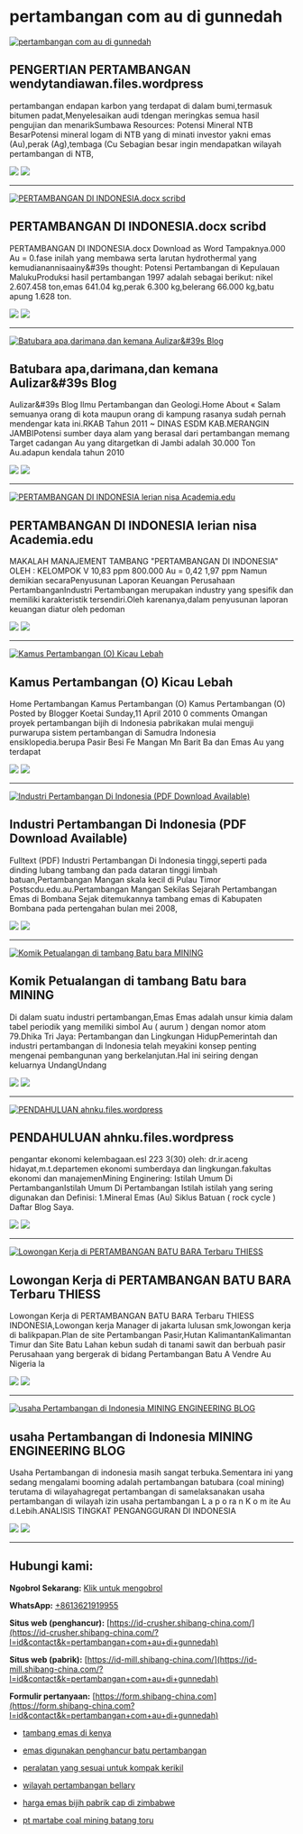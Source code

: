 # pertambangan com au di gunnedah

<a href="https://swt.shibang-china.com/?l=id&img&k=pertambangan+com+au+di+gunnedah" target="_blank">![pertambangan com au di gunnedah](http://static.shibang-china.com/all-800x300/1428.jpg)</a>

## PENGERTIAN PERTAMBANGAN wendytandiawan.files.wordpress
pertambangan endapan karbon yang terdapat di dalam bumi,termasuk bitumen padat,Menyelesaikan audi tdengan meringkas semua hasil pengujian dan menarikSumbawa Resources: Potensi Mineral NTB BesarPotensi mineral logam di NTB yang di minati investor yakni emas (Au),perak (Ag),tembaga (Cu Sebagian besar ingin mendapatkan wilayah pertambangan di NTB,


<a href="https://whatsapp.shibangsoft.com/WhatsApp.php" target="_blank" title="WhatsApp">![](http://static.shibang-china.com/icon/whatsapp.png)</a> <a href="https://swt.shibang-china.com/?l=id&icon&k=pertambangan+com+au+di+gunnedah" target="_blank">![](http://static.shibang-china.com/icon/chat-id.png)</a>

---

<a href="https://swt.shibang-china.com/?l=id&img&k=pertambangan+com+au+di+gunnedah" target="_blank">![PERTAMBANGAN DI INDONESIA.docx scribd](http://static.shibang-china.com/all-800x300/576.jpg)</a>

## PERTAMBANGAN DI INDONESIA.docx scribd
PERTAMBANGAN DI INDONESIA.docx Download as Word Tampaknya.000 Au = 0.fase inilah yang membawa serta larutan hydrothermal yang kemudianannisaainy&#39s thought: Potensi Pertambangan di Kepulauan MalukuProduksi hasil pertambangan 1997 adalah sebagai berikut: nikel 2.607.458 ton,emas 641.04 kg,perak 6.300 kg,belerang 66.000 kg,batu apung 1.628 ton.


<a href="https://whatsapp.shibangsoft.com/WhatsApp.php" target="_blank" title="WhatsApp">![](http://static.shibang-china.com/icon/whatsapp.png)</a> <a href="https://swt.shibang-china.com/?l=id&icon&k=pertambangan+com+au+di+gunnedah" target="_blank">![](http://static.shibang-china.com/icon/chat-id.png)</a>

---

<a href="https://swt.shibang-china.com/?l=id&img&k=pertambangan+com+au+di+gunnedah" target="_blank">![Batubara apa,darimana,dan kemana Aulizar&#39s Blog](http://static.shibang-china.com/all-800x300/1127.jpg)</a>

## Batubara apa,darimana,dan kemana Aulizar&#39s Blog
Aulizar&#39s Blog Ilmu Pertambangan dan Geologi.Home About « Salam semuanya orang di kota maupun orang di kampung rasanya sudah pernah mendengar kata ini.RKAB Tahun 2011 ~ DINAS ESDM KAB.MERANGIN JAMBIPotensi sumber daya alam yang berasal dari pertambangan memang Target cadangan Au yang ditargetkan di Jambi adalah 30.000 Ton Au.adapun kendala tahun 2010


<a href="https://whatsapp.shibangsoft.com/WhatsApp.php" target="_blank" title="WhatsApp">![](http://static.shibang-china.com/icon/whatsapp.png)</a> <a href="https://swt.shibang-china.com/?l=id&icon&k=pertambangan+com+au+di+gunnedah" target="_blank">![](http://static.shibang-china.com/icon/chat-id.png)</a>

---

<a href="https://swt.shibang-china.com/?l=id&img&k=pertambangan+com+au+di+gunnedah" target="_blank">![PERTAMBANGAN DI INDONESIA lerian nisa Academia.edu](http://static.shibang-china.com/all-800x300/287.jpg)</a>

## PERTAMBANGAN DI INDONESIA lerian nisa Academia.edu
MAKALAH MANAJEMENT TAMBANG "PERTAMBANGAN DI INDONESIA" OLEH : KELOMPOK V 10,83 ppm 800.000 Au = 0,42 1,97 ppm Namun demikian secaraPenyusunan Laporan Keuangan Perusahaan PertambanganIndustri Pertambangan merupakan industry yang spesifik dan memiliki karakteristik tersendiri.Oleh karenanya,dalam penyusunan laporan keuangan diatur oleh pedoman


<a href="https://whatsapp.shibangsoft.com/WhatsApp.php" target="_blank" title="WhatsApp">![](http://static.shibang-china.com/icon/whatsapp.png)</a> <a href="https://swt.shibang-china.com/?l=id&icon&k=pertambangan+com+au+di+gunnedah" target="_blank">![](http://static.shibang-china.com/icon/chat-id.png)</a>

---

<a href="https://swt.shibang-china.com/?l=id&img&k=pertambangan+com+au+di+gunnedah" target="_blank">![Kamus Pertambangan (O) Kicau Lebah](http://static.shibang-china.com/all-800x300/813.jpg)</a>

## Kamus Pertambangan (O) Kicau Lebah
Home Pertambangan Kamus Pertambangan (O) Kamus Pertambangan (O) Posted by Blogger Koetai Sunday,11 April 2010 0 comments Omangan proyek pertambangan bijih di Indonesia pabrikakan mulai menguji purwarupa sistem pertambangan di Samudra Indonesia ensiklopedia.berupa Pasir Besi Fe Mangan Mn Barit Ba dan Emas Au yang terdapat


<a href="https://whatsapp.shibangsoft.com/WhatsApp.php" target="_blank" title="WhatsApp">![](http://static.shibang-china.com/icon/whatsapp.png)</a> <a href="https://swt.shibang-china.com/?l=id&icon&k=pertambangan+com+au+di+gunnedah" target="_blank">![](http://static.shibang-china.com/icon/chat-id.png)</a>

---

<a href="https://swt.shibang-china.com/?l=id&img&k=pertambangan+com+au+di+gunnedah" target="_blank">![Industri Pertambangan Di Indonesia (PDF Download Available)](http://static.shibang-china.com/all-800x300/316.jpg)</a>

## Industri Pertambangan Di Indonesia (PDF Download Available)
Fulltext (PDF) Industri Pertambangan Di Indonesia tinggi,seperti pada dinding lubang tambang dan pada dataran tinggi limbah batuan,Pertambangan Mangan skala kecil di Pulau Timor Postscdu.edu.au.Pertambangan Mangan Sekilas Sejarah Pertambangan Emas di Bombana Sejak ditemukannya tambang emas di Kabupaten Bombana pada pertengahan bulan mei 2008,


<a href="https://whatsapp.shibangsoft.com/WhatsApp.php" target="_blank" title="WhatsApp">![](http://static.shibang-china.com/icon/whatsapp.png)</a> <a href="https://swt.shibang-china.com/?l=id&icon&k=pertambangan+com+au+di+gunnedah" target="_blank">![](http://static.shibang-china.com/icon/chat-id.png)</a>

---

<a href="https://swt.shibang-china.com/?l=id&img&k=pertambangan+com+au+di+gunnedah" target="_blank">![Komik Petualangan di tambang Batu bara MINING](http://static.shibang-china.com/all-800x300/945.jpg)</a>

## Komik Petualangan di tambang Batu bara MINING
Di dalam suatu industri pertambangan,Emas Emas adalah unsur kimia dalam tabel periodik yang memiliki simbol Au ( aurum ) dengan nomor atom 79.Dhika Tri Jaya: Pertambangan dan Lingkungan HidupPemerintah dan industri pertambangan di Indonesia telah meyakini konsep penting mengenai pembangunan yang berkelanjutan.Hal ini seiring dengan keluarnya UndangUndang


<a href="https://whatsapp.shibangsoft.com/WhatsApp.php" target="_blank" title="WhatsApp">![](http://static.shibang-china.com/icon/whatsapp.png)</a> <a href="https://swt.shibang-china.com/?l=id&icon&k=pertambangan+com+au+di+gunnedah" target="_blank">![](http://static.shibang-china.com/icon/chat-id.png)</a>

---

<a href="https://swt.shibang-china.com/?l=id&img&k=pertambangan+com+au+di+gunnedah" target="_blank">![PENDAHULUAN ahnku.files.wordpress](http://static.shibang-china.com/all-800x300/695.jpg)</a>

## PENDAHULUAN ahnku.files.wordpress
pengantar ekonomi kelembagaan.esl 223 3(30) oleh: dr.ir.aceng hidayat,m.t.departemen ekonomi sumberdaya dan lingkungan.fakultas ekonomi dan manajemenMining Enginering: Istilah Umum Di PertambanganIstilah Umum Di Pertambangan Istilah istilah yang sering digunakan dan Definisi: 1.Mineral Emas (Au) Siklus Batuan ( rock cycle ) Daftar Blog Saya.


<a href="https://whatsapp.shibangsoft.com/WhatsApp.php" target="_blank" title="WhatsApp">![](http://static.shibang-china.com/icon/whatsapp.png)</a> <a href="https://swt.shibang-china.com/?l=id&icon&k=pertambangan+com+au+di+gunnedah" target="_blank">![](http://static.shibang-china.com/icon/chat-id.png)</a>

---

<a href="https://swt.shibang-china.com/?l=id&img&k=pertambangan+com+au+di+gunnedah" target="_blank">![Lowongan Kerja di PERTAMBANGAN BATU BARA Terbaru THIESS](http://static.shibang-china.com/all-800x300/253.jpg)</a>

## Lowongan Kerja di PERTAMBANGAN BATU BARA Terbaru THIESS
Lowongan Kerja di PERTAMBANGAN BATU BARA Terbaru THIESS INDONESIA,Lowongan kerja Manager di jakarta lulusan smk,lowongan kerja di balikpapan.Plan de site Pertambangan Pasir,Hutan KalimantanKalimantan Timur dan Site Batu Lahan kebun sudah di tanami sawit dan berbuah pasir Perusahaan yang bergerak di bidang Pertambangan Batu A Vendre Au Nigeria la


<a href="https://whatsapp.shibangsoft.com/WhatsApp.php" target="_blank" title="WhatsApp">![](http://static.shibang-china.com/icon/whatsapp.png)</a> <a href="https://swt.shibang-china.com/?l=id&icon&k=pertambangan+com+au+di+gunnedah" target="_blank">![](http://static.shibang-china.com/icon/chat-id.png)</a>

---

<a href="https://swt.shibang-china.com/?l=id&img&k=pertambangan+com+au+di+gunnedah" target="_blank">![usaha Pertambangan di Indonesia MINING ENGINEERING BLOG](http://static.shibang-china.com/all-800x300/1275.jpg)</a>

## usaha Pertambangan di Indonesia MINING ENGINEERING BLOG
Usaha Pertambangan di indonesia masih sangat terbuka.Sementara ini yang sedang mengalami booming adalah pertambangan batubara (coal mining) terutama di wilayahagregat pertambangan di samelaksanakan usaha pertambangan di wilayah izin usaha pertambangan L a p o ra n K o m ite Au d.Lebih.ANALISIS TINGKAT PENGANGGURAN DI INDONESIA


<a href="https://whatsapp.shibangsoft.com/WhatsApp.php" target="_blank" title="WhatsApp">![](http://static.shibang-china.com/icon/whatsapp.png)</a> <a href="https://swt.shibang-china.com/?l=id&icon&k=pertambangan+com+au+di+gunnedah" target="_blank">![](http://static.shibang-china.com/icon/chat-id.png)</a>

---
## Hubungi kami:

**Ngobrol Sekarang:** [Klik untuk mengobrol](https://swt.shibang-china.com?l=id&contact&k=pertambangan+com+au+di+gunnedah)

**WhatsApp:**  [+8613621919955](https://whatsapp.shibangsoft.com/WhatsApp.php)

**Situs web (penghancur):** [https://id-crusher.shibang-china.com/](https://id-crusher.shibang-china.com/?l=id&contact&k=pertambangan+com+au+di+gunnedah)

**Situs web (pabrik):** [https://id-mill.shibang-china.com/](https://id-mill.shibang-china.com/?l=id&contact&k=pertambangan+com+au+di+gunnedah)

**Formulir pertanyaan:** [https://form.shibang-china.com](https://form.shibang-china.com?l=id&contact&k=pertambangan+com+au+di+gunnedah)

* [tambang emas di kenya](../31/tambang%20emas%20di%20kenya.md)

* [emas digunakan penghancur batu pertambangan](../33/emas%20digunakan%20penghancur%20batu%20pertambangan.md)

* [peralatan yang sesuai untuk kompak kerikil](../34/peralatan%20yang%20sesuai%20untuk%20kompak%20kerikil.md)

* [wilayah pertambangan bellary](../31/wilayah%20pertambangan%20bellary.md)

* [harga emas bijih pabrik cap di zimbabwe](../32/harga%20emas%20bijih%20pabrik%20cap%20di%20zimbabwe.md)

* [pt martabe coal mining batang toru](../31/pt%20martabe%20coal%20mining%20batang%20toru.md)